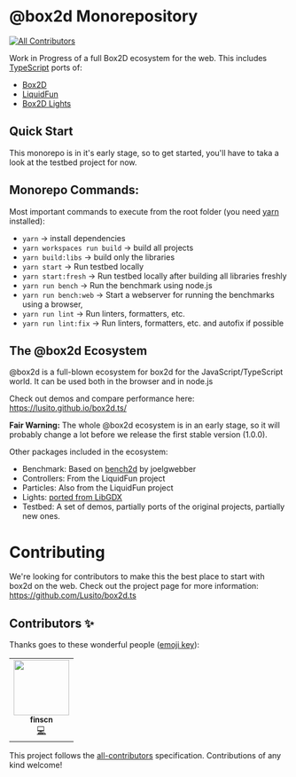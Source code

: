 # @box2d Monorepository
<!-- ALL-CONTRIBUTORS-BADGE:START - Do not remove or modify this section -->
[![All Contributors](https://img.shields.io/badge/all_contributors-1-orange.svg?style=flat-square)](#contributors-)
<!-- ALL-CONTRIBUTORS-BADGE:END -->

Work in Progress of a full Box2D ecosystem for the web.
This includes [TypeScript](https://github.com/Microsoft/TypeScript) ports of:
- [Box2D](https://github.com/erincatto/Box2D)
- [LiquidFun](https://github.com/google/liquidfun)
- [Box2D Lights](https://github.com/libgdx/box2dlights)

## Quick Start

This monorepo is in it's early stage, so to get started, you'll have to taka a look at the testbed project for now.

## Monorepo Commands:

Most important commands to execute from the root folder (you need [yarn](https://yarnpkg.com/) installed):
- `yarn` ->  install dependencies
- `yarn workspaces run build` ->  build all projects
- `yarn build:libs` ->  build only the libraries
- `yarn start` ->  Run testbed locally
- `yarn start:fresh` ->  Run testbed locally after building all libraries freshly
- `yarn run bench` ->  Run the benchmark using node.js
- `yarn run bench:web` ->  Start a webserver for running the benchmarks using a browser,
- `yarn run lint` ->  Run linters, formatters, etc.
- `yarn run lint:fix` ->  Run linters, formatters, etc. and autofix if possible

## The @box2d Ecosystem

@box2d is a full-blown ecosystem for box2d for the JavaScript/TypeScript world. It can be used both in the browser and in node.js

Check out demos and compare performance here: https://lusito.github.io/box2d.ts/

**Fair Warning:** The whole @box2d ecosystem is in an early stage, so it will probably change a lot before we release the first stable version (1.0.0).

Other packages included in the ecosystem:
- Benchmark: Based on [bench2d](https://github.com/joelgwebber/bench2d) by joelgwebber
- Controllers: From the LiquidFun project
- Particles: Also from the LiquidFun project
- Lights: [ported from LibGDX](https://github.com/libgdx/box2dlights)
- Testbed: A set of demos, partially ports of the original projects, partially new ones.

# Contributing

We're looking for contributors to make this the best place to start with box2d on the web.
Check out the project page for more information: https://github.com/Lusito/box2d.ts

## Contributors ✨

Thanks goes to these wonderful people ([emoji key](https://allcontributors.org/docs/en/emoji-key)):

<!-- ALL-CONTRIBUTORS-LIST:START - Do not remove or modify this section -->
<!-- prettier-ignore-start -->
<!-- markdownlint-disable -->
<table>
  <tr>
    <td align="center"><a href="http://fins.iteye.com"><img src="https://avatars3.githubusercontent.com/u/288367?v=4" width="100px;" alt=""/><br /><sub><b>finscn</b></sub></a><br /><a href="https://github.com/Lusito/box2d.ts/commits?author=finscn" title="Code">💻</a></td>
  </tr>
</table>

<!-- markdownlint-enable -->
<!-- prettier-ignore-end -->
<!-- ALL-CONTRIBUTORS-LIST:END -->

This project follows the [all-contributors](https://github.com/all-contributors/all-contributors) specification. Contributions of any kind welcome!